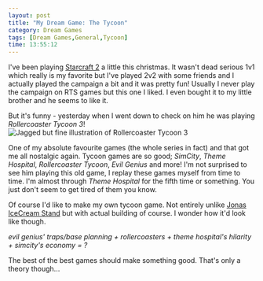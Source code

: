 ```yaml
---
layout: post
title: "My Dream Game: The Tycoon"
category: Dream Games
tags: [Dream Games,General,Tycoon]
time: 13:55:12
---
```

I've been playing [Starcraft 2](http://eu.battle.net/sc2/en/) a little this christmas. It wasn't dead serious 1v1 which really is my favorite but I've played 2v2 with some friends and I actually played the campaign a bit and it was pretty fun! Usually I never play the campaign on RTS games but this one I liked. I even bought it to my little brother and he seems to like it.

But it's funny - yesterday when I went down to check on him he was playing *Rollercoaster Tycoon 3*!
![Jagged but fine illustration of Rollercoaster Tycoon 3](http://resource.mmgn.com/Games/PC/large/Rollercoaster-Tycoon-3-1.jpg "Rollercoaster Tycoon 3")

One of my absolute favourite games (the whole series in fact) and that got me all nostalgic again. Tycoon games are so good; *SimCity*, *Theme Hospital*, *Rollercoaster Tycoon*, *Evil Genius* and more! I'm not surprised to see him playing this old game, I replay these games myself from time to time. I'm almost through *Theme Hospital* for the fifth time or something. You just don't seem to get tired of them you know.

Of course I'd like to make my own tycoon game. Not entirely unlike [Jonas IceCream Stand](/blog/jonas_icecream_stand) but with actual building of course. I wonder how it'd look like though.

*evil genius' traps/base planning + rollercoasters + theme hospital's hilarity + simcity's economy = ?*

The best of the best games should make something good. That's only a theory though...

